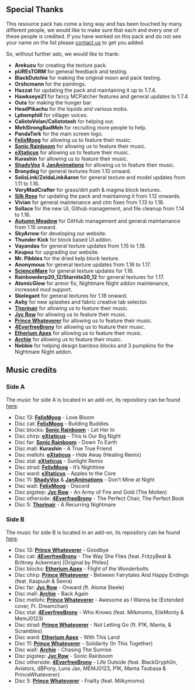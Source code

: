 ## Special Thanks

This resource pack has come a long way and has been touched by many different people, we would like to make sure that each and every one of these people is credited. If you have worked on this pack and do not see your name on the list please [contact us][email] to get you added.

So, without further ado, we would like to thank:

- **Arekuzu** for creating the texture pack.
- **pUREsTORM** for general feedback and testing.
- **BlackDutchie** for making the original moon and pack testing.
- **Orshcmann** for the paintings.
- **Hazzat** for updating the pack and maintaining it up to 1.7.4.
- **Hawkseye21** for fancy MCPatcher features and general updates to 1.7.4.
- **Outa** for making the hunger bar.
- **HeadPikachu** for the liquids and various mobs.
- **Lphemphill** for villager voices.
- **CalistoVolan/Calistotash** for helping out.
- **MehStrongBadMeh** for recruiting more people to help.
- **PandaTork** for the main screen logo.
- **[FelixMoog]** for allowing us to feature their music.
- **[Sonic Rainboom]** for allowing us to feature their music.
- **[eXtaticus]** for allowing us to feature their music.
- **Kurashin** for allowing us to feature their music.
- **[ShadyVox]** & **[JanAnimations]** for allowing us to feature their music.
- **Bronydog** for general textures from 1.10 onward.
- **SolisLink/ZeldaLinkAaron** for general texture and model updates from 1.11 to 1.16.
- **VeryMadCrafter** for grass/dirt path & magma block textures.
- **[Silk Rose]** for updating the pack and maintaining it from 1.12 onwards.
- **Vivian** for general maintenance and ctm fixes from 1.13 to 1.16.
- **Sollace** for the new UI, Github management, and file cleanup from 1.14 to 1.16.
- **[Autumn Meadow]** for GitHub management and general maintainance from 1.15 onward.
- **SkyArrow** for developing our website.
- **Thunder Kick** for block based UI addon.
- **Vayandas** for general texture updates from 1.15 to 1.16.
- **Keupoz** for upgrading our website.
- **Mr. Pibbles** for the dried kelp block texture.
- **Anonymous** for general texture updates from 1.16 to 1.17.
- **[ScienceMare]** for general texture updates for 1.16.
- **Rainbowderp20_12/Starnite20_12** for general textures for 1.17.
- **AtomicGlow** for armor fix, Nightmare Night addon maintenance, increased mod support.
- **Skelegant** for general textures for 1.18 onward.
- **Ashy** for new splashes and fabric creative tab selector.
- **[Thorinair]** for allowing us to feature their music.
- **[Jyc Row]** for allowing us to feature their music.
- **[Prince Whateverer]** for allowing us to feature their music.
- **[4EverfreeBrony]** for allowing us to feature their music.
- **[Etherium Apex]** for allowing us to feature their music.
- **[Archie]** for allowing us to feature their music.
- **Nebbie** for helping design bamboo blocks and 3 pumpkins for the Nightmare Night addon.

## Music credits

### Side A

The music for side A is located in an add-on, its repository can be found [here][side a].

- Disc 13: **[FelixMoog]** - Love Bloom
- Disc cat: **[FelixMoog]** - Building Buddies
- Disc blocks: **[Sonic Rainboom]** - Let Her In
- Disc chirp: **[eXtaticus]** - This Is Our Big Night
- Disc far: **[Sonic Rainboom]** - Down To Earth
- Disc mall: **Kurashin** - A True True Friend
- Disc mellohi: **[eXtaticus]** - Hide Away (Healing Remix)
- Disc stal: **[eXtaticus]** - Sunlight Remix
- Disc strad: **[FelixMoog]** - It’s Nighttime
- Disc ward: **[eXtaticus]** - Apples to the Core
- Disc 11: **[ShadyVox]** & **[JanAnimations]** - Don’t Mine at Night
- Disc wait: **[FelixMoog]** - Discord
- Disc pigstep: **[Jyc Row]** - An Army of Fire and Gold (The Molten)
- Disc otherside: **[4EverfreeBrony]** - The Perfect Chair, The Perfect Book
- Disc 5: **[Thorinair]** - A Recurring Nightmare

### Side B

The music for side B is located in an add-on, its repository can be found [here][side b].

- Disc 13: **[Prince Whateverer]** - Goodbye
- Disc cat: **[4EverfreeBrony]** - The Way She Flies (feat. FritzyBeat & Brittney Ackerman) [Original by Phileo]
- Disc blocks: **[Etherium Apex]** - Flight of the Wonderbolts
- Disc chirp: **[Prince Whateverer]** - Between Fairytales And Happy Endings (feat. Kaspuuh & Senra)
- Disc far: **[Jyc Row]** - Onward (ft. Aloma Steele)
- Disc mall: **[Archie]** - Back Again
- Disc mellohi: **[Prince Whateverer]** - Awesome as I Wanna be (Extended cover, Ft. Dreamchan)
- Disc stal: **[4EverfreeBrony]** - Who Knows (feat. Milkmomo, EileMonty & MemJ0123)
- Disc strad: **[Prince Whateverer]** - Not Letting Go (ft. P1K, Manta, & Scrambles)
- Disc ward: **[Etherium Apex]** - With This Land
- Disc 11: **[Prince Whateverer]** - Solidarity (In This Together)
- Disc wait: **[Archie]** - Chasing The Sunrise
- Disc pigstep: **[Jyc Row]** - Sonic Rainboom
- Disc otherside: **[4EverfreeBrony]** - Life Outside (feat. BlackGryph0n, Aviators, dBPony, Luna Jax, MEMJ0123, P1K, Manta Tsubasa & PrinceWhateverer)
- Disc 5: **[Prince Whateverer]** - Frailty (feat. Milkymomo)

[silk rose]: https://github.com/SilkRose/ "github"
[autumn meadow]: https://github.com/autumnblazey/ "github"
[email]: mailto:contact@love-tolerance.com
[felixmoog]: https://felixmoog.bandcamp.com/
[sonic rainboom]: https://jexpsytrance.bandcamp.com/ "bandcamp"
[extaticus]: https://www.youtube.com/user/Extaticus "youtube"
[shadyvox]: https://shadyvox.bandcamp.com/ "bandcamp"
[jananimations]: https://www.youtube.com/user/jananimationstudios "youtube"
[sciencemare]: https://steamcommunity.com/profiles/76561198850316221/ "steam"
[thorinair]: https://thorinair.bandcamp.com/ "bandcamp"
[jyc row]: https://jycrow.bandcamp.com/ "bandcamp"
[prince whateverer]: https://princewhateverer.bandcamp.com/ "bandcamp"
[4everfreebrony]: https://4everfreebrony.bandcamp.com/ "bandcamp"
[etherium apex]: https://etheriumapex.bandcamp.com/ "bandcamp"
[archie]: https://mrarchie.bandcamp.com/ "bandcamp"
[side a]: https://github.com/Love-and-Tolerance/Music-side-A "github"
[side b]: https://github.com/Love-and-Tolerance/Music-side-B "github"

